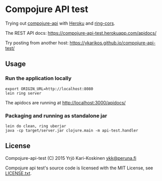 # Compojure API test

Trying out [compojure-api](https://github.com/metosin/compojure-api) with [Heroku](https://www.heroku.com/) and [ring-cors](https://github.com/r0man/ring-cors).

The REST API docs: https://compojure-api-test.herokuapp.com/apidocs/

Try posting from another host: https://ykarikos.github.io/compojure-api-test/

## Usage

### Run the application locally

```
export ORIGIN_URL=http://localhost:8080
lein ring server
```

The apidocs are running at [http://localhost:3000/apidocs/](http://localhost:3000/apidocs/)

### Packaging and running as standalone jar

```
lein do clean, ring uberjar
java -cp target/server.jar clojure.main -m api-test.handler
```

## License

Compojure-api-test (C) 2015 Yrjö Kari-Koskinen ykk@peruna.fi

Compojure api test's source code is licensed with the MIT License, see [LICENSE.txt](https://github.com/ykarikos/compojure-api-test/blob/master/LICENSE.txt).

